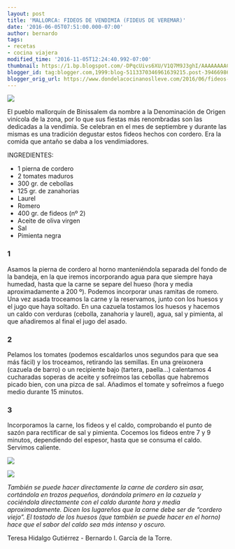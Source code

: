 ```yaml
---
layout: post
title: 'MALLORCA: FIDEOS DE VENDIMIA (FIDEUS DE VEREMAR)'
date: '2016-06-05T07:51:00.000-07:00'
author: bernardo
tags:
- recetas
- cocina viajera
modified_time: '2016-11-05T12:24:40.992-07:00'
thumbnail: https://1.bp.blogspot.com/-DPqcUivs6XU/V1Q7M9J3ghI/AAAAAAAACto/xw6kENBtC0ER-EB1QKWNaFXuIzZd4oUqwCLcB/s72-c/04.JPG
blogger_id: tag:blogger.com,1999:blog-5113370346961639215.post-3946698626413636255
blogger_orig_url: https://www.dondelacocinanoslleve.com/2016/06/fideos-de-vendimia-fideus-de-veremar.html
---
```


![](https://1.bp.blogspot.com/-DPqcUivs6XU/V1Q7M9J3ghI/AAAAAAAACto/xw6kENBtC0ER-EB1QKWNaFXuIzZd4oUqwCLcB/s400/04.JPG)

  
El pueblo mallorquín de Binissalem da nombre a la Denominación de Origen vinícola de la zona, por lo que sus fiestas más renombradas son las dedicadas a la vendimia. Se celebran en el mes de septiembre y durante las mismas es una tradición degustar estos fideos hechos con cordero. Era la comida que antaño se daba a los vendimiadores.  

INGREDIENTES:
* 1 pierna de cordero
* 2 tomates maduros
* 300 gr. de cebollas
* 125 gr. de zanahorias
* Laurel 
* Romero
* 400 gr. de fideos (nº 2)
* Aceite de oliva virgen
* Sal
* Pimienta negra  

### 1

Asamos la pierna de cordero al horno manteniéndola separada del fondo de la bandeja, en la que iremos incorporando agua para que siempre haya humedad, hasta que la carne se separe del hueso (hora y media aproximadamente a 200 º). Podemos incorporar unas ramitas de romero. Una vez asada troceamos la carne y la reservamos, junto con los huesos y el jugo que haya soltado. En una cazuela tostamos los huesos y hacemos un caldo con verduras (cebolla, zanahoria y laurel), agua, sal y pimienta, al que añadiremos al final el jugo del asado.  

### 2

Pelamos los tomates (podemos escaldarlos unos segundos para que sea más fácil) y los troceamos, retirando las semillas. En una greixonera (cazuela de barro) o un recipiente bajo (tartera, paella…) calentamos 4 cucharadas soperas de aceite y sofreímos las cebollas que habremos picado bien, con una pizca de sal. Añadimos el tomate y sofreímos a fuego medio durante 15 minutos.  

### 3

Incorporamos la carne, los fideos y el caldo, comprobando el punto de sazón para rectificar de sal y pimienta. Cocemos los fideos entre 7 y 9 minutos, dependiendo del espesor, hasta que se consuma el caldo. Servimos caliente.  

![](https://2.bp.blogspot.com/-15oDSiP93AU/V1Q7iLgFH0I/AAAAAAAACtw/wfrBTqm8RBMYigwCPErHFyV1CVQ_F9MhACLcB/s400/02.JPG)

  

![](https://3.bp.blogspot.com/-kj0egNpr_xY/V1Q701mQqNI/AAAAAAAACt4/1-NK6Hingaw3SsYefSwguLVTwOplISi3gCLcB/s400/03.JPG)

  

_También se puede hacer directamente la carne de cordero sin asar, cortándola en trozos pequeños, dorándola primero en la cazuela y cociéndola directamente con el caldo durante hora y media aproximadamente. Dicen los lugareños que la carne debe ser de “cordero viejo”. El tostado de los huesos (que también se puede hacer en el horno) hace que el sabor del caldo sea más intenso y oscuro._  
  
Teresa Hidalgo Gutiérrez - Bernardo I. García de la Torre.

